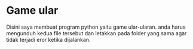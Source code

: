 # Game ular
Disini saya membuat program python yaitu game ular-ularan. anda harus mengunduh kedua file tersebut dan letakkan pada folder yang sama agar tidak terjadi eror ketika dijalankan.
